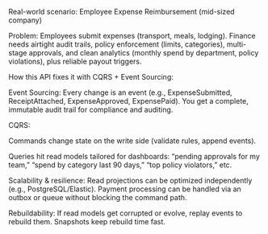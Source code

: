 Real-world scenario: Employee Expense Reimbursement (mid-sized company)

Problem: Employees submit expenses (transport, meals, lodging). Finance needs airtight audit trails, policy enforcement (limits, categories), multi-stage approvals, and clean analytics (monthly spend by department, policy violations), plus reliable payout triggers.

How this API fixes it with CQRS + Event Sourcing:

Event Sourcing: Every change is an event (e.g., ExpenseSubmitted, ReceiptAttached, ExpenseApproved, ExpensePaid). You get a complete, immutable audit trail for compliance and auditing.

CQRS:

Commands change state on the write side (validate rules, append events).

Queries hit read models tailored for dashboards: “pending approvals for my team,” “spend by category last 90 days,” “top policy violators,” etc.

Scalability & resilience: Read projections can be optimized independently (e.g., PostgreSQL/Elastic). Payment processing can be handled via an outbox or queue without blocking the command path.

Rebuildability: If read models get corrupted or evolve, replay events to rebuild them. Snapshots keep rebuild time fast.
